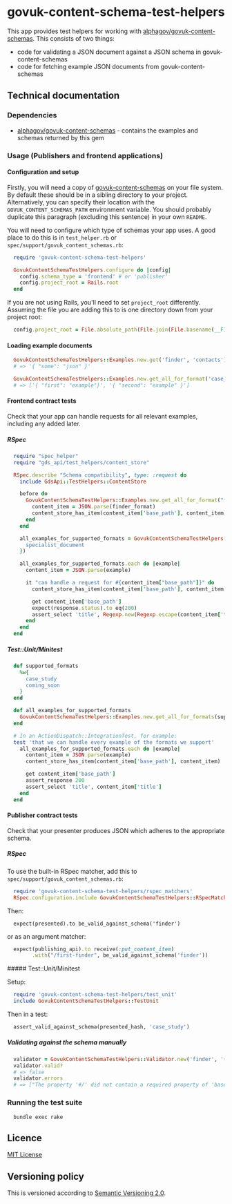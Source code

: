# govuk-content-schema-test-helpers

This app provides test helpers for working with [alphagov/govuk-content-schemas](https://github.com/alphagov/govuk-content-schemas). This consists of two things:

* code for validating a JSON document against a JSON schema in govuk-content-schemas
* code for fetching example JSON documents from govuk-content-schemas


## Technical documentation

### Dependencies

- [alphagov/govuk-content-schemas](https://github.com/alphagov/govuk-content-schemas) - contains the examples and schemas returned by this gem

### Usage (Publishers and frontend applications)

#### Configuration and setup

Firstly, you will need a copy of [govuk-content-schemas](http://github.com/alphagov/govuk-content-schemas) on your file system. By default these should be in a sibling directory to your project. Alternatively, you can specify their location with the `GOVUK_CONTENT_SCHEMAS_PATH` environment variable. You should probably duplicate this paragraph (excluding this sentence) in your own `README`.

You will need to configure which type of schemas your app uses. A good place to do this is in `test_helper.rb` or `spec/support/govuk_content_schemas.rb`:

```ruby
  require 'govuk-content-schema-test-helpers'

  GovukContentSchemaTestHelpers.configure do |config|
    config.schema_type = 'frontend' # or 'publisher'
    config.project_root = Rails.root
  end
```

If you are not using Rails, you'll need to set `project_root` differently. Assuming the file you are adding this to is one directory down from your project root:
```ruby
  config.project_root = File.absolute_path(File.join(File.basename(__FILE__), '..'))
```

#### Loading example documents

```ruby
  GovukContentSchemaTestHelpers::Examples.new.get('finder', 'contacts')
  # => '{ "some": "json" }'
```

```ruby
  GovukContentSchemaTestHelpers::Examples.new.get_all_for_format('case_study')
  # => ['{ "first": "example"}', '{ "second": "example" }']
```

#### Frontend contract tests

Check that your app can handle requests for all relevant examples,
including any added later.

##### RSpec

```ruby
  require "spec_helper"
  require "gds_api/test_helpers/content_store"

  RSpec.describe "Schema compatibility", type: :request do
    include GdsApi::TestHelpers::ContentStore

    before do
      GovukContentSchemaTestHelpers::Examples.new.get_all_for_format("finder").each do |finder_format|
        content_item = JSON.parse(finder_format)
        content_store_has_item(content_item['base_path'], content_item)
      end
    end

    all_examples_for_supported_formats = GovukContentSchemaTestHelpers::Examples.new.get_all_for_formats(%w{
      specialist_document
    })

    all_examples_for_supported_formats.each do |example|
      content_item = JSON.parse(example)

      it "can handle a request for #{content_item["base_path"]}" do
        content_store_has_item(content_item['base_path'], content_item)

        get content_item['base_path']
        expect(response.status).to eq(200)
        assert_select 'title', Regexp.new(Regexp.escape(content_item['title']))
      end
    end
  end
```

##### Test::Unit/Minitest

```ruby
  def supported_formats
    %w{
      case_study
      coming_soon
    }
  end

  def all_examples_for_supported_formats
    GovukContentSchemaTestHelpers::Examples.new.get_all_for_formats(supported_formats)
  end

  # In an ActionDispatch::IntegrationTest, for example:
  test 'that we can handle every example of the formats we support'
    all_examples_for_supported_formats.each do |example|
      content_item = JSON.parse(example)
      content_store_has_item(content_item['base_path'], content_item)

      get content_item['base_path']
      assert_response 200
      assert_select 'title', content_item['title']
    end
  end
```

#### Publisher contract tests

Check that your presenter produces JSON which adheres to the appropriate schema.

##### RSpec

To use the built-in RSpec matcher, add this to `spec/support/govuk_content_schemas.rb`:

```ruby
  require 'govuk-content-schema-test-helpers/rspec_matchers'
  RSpec.configuration.include GovukContentSchemaTestHelpers::RSpecMatchers
```

Then:
```
  expect(presented).to be_valid_against_schema('finder')
```

or as an argument matcher:

```ruby
  expect(publishing_api).to receive(:put_content_item)
        .with("/first-finder", be_valid_against_schema('finder'))
```

##### Test::Unit/Minitest

Setup:

```ruby
  require 'govuk-content-schema-test-helpers/test_unit'
  include GovukContentSchemaTestHelpers::TestUnit
```

Then in a test:
```ruby
  assert_valid_against_schema(presented_hash, 'case_study')
```

##### Validating against the schema manually

```ruby
  validator = GovukContentSchemaTestHelpers::Validator.new('finder', '{ "some": "json" }')
  validator.valid?
  # => false
  validator.errors
  # => ["The property '#/' did not contain a required property of 'base_path'", ...]
```

### Running the test suite

```
  bundle exec rake
```


## Licence

[MIT License](LICENCE)

## Versioning policy

This is versioned according to [Semantic Versioning 2.0](http://semver.org/).

